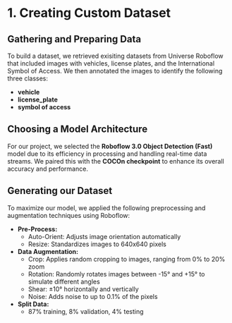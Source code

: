 # 1. Creating Custom Dataset

## Gathering and Preparing Data
To build a dataset, we retrieved exisiting datasets from Universe Roboflow that included images with vehicles, license plates, and the International Symbol of Access. We then annotated the images to identify the following three classes:
- **vehicle**
- **license_plate**
- **symbol of access**

## Choosing a Model Architecture
For our project, we selected the **Roboflow 3.0 Object Detection (Fast)** model due to its efficiency in processing and handling real-time data streams. We paired this with the **COCOn checkpoint** to enhance its overall accuracy and performance.

## Generating our Dataset
To maximize our model, we applied the following preprocessing and augmentation techniques using Roboflow:
- **Pre-Process:**
  - Auto-Orient: Adjusts image orientation automatically
  - Resize: Standardizes images to 640x640 pixels
- **Data Augmentation:**
  - Crop: Applies random cropping to images, ranging from 0% to 20% zoom
  - Rotation: Randomly rotates images between -15° and +15° to simulate different angles
  - Shear: ±10° horizontally and vertically
  - Noise: Adds noise to up to 0.1% of the pixels
- **Split Data:**
  - 87% training, 8% validation, 4% testing
